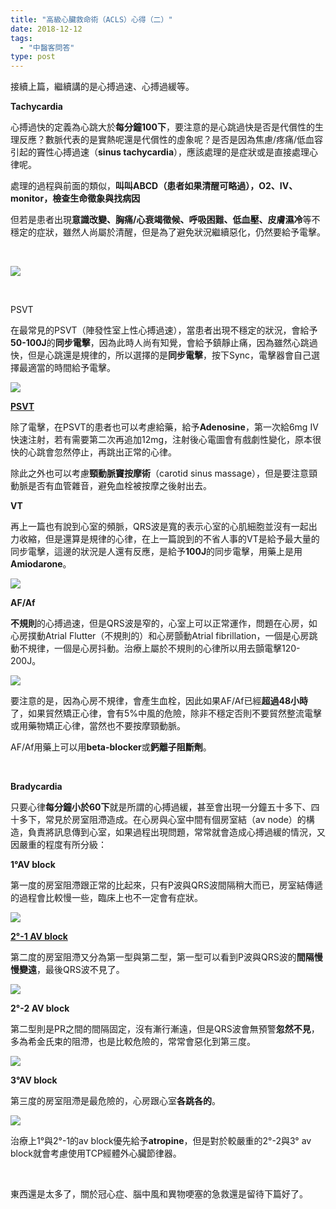 ```yaml
---
title: "高級心臟救命術（ACLS）心得（二）"
date: 2018-12-12
tags: 
  - "中醫客問答"
type: post
---
```


接續上篇，繼續講的是心搏過速、心搏過緩等。

**Tachycardia**

心搏過快的定義為心跳大於**每分鐘100下**，要注意的是心跳過快是否是代償性的生理反應？數脈代表的是實熱呢還是代償性的虛象呢？是否是因為焦慮/疼痛/低血容引起的竇性心搏過速（**sinus tachycardia**），應該處理的是症狀或是直接處理心律呢。

處理的過程與前面的類似，**叫叫ABCD（**患者如果清醒可略過），**O2、IV、monitor**，**檢查生命徵象**與**找病因**

但若是患者出現**意識改變、胸痛/心衰竭徵候、呼吸困難、低血壓、皮膚濕冷**等不穩定的症狀，雖然人尚屬於清醒，但是為了避免狀況繼續惡化，仍然要給予電擊。

 

![](/images/uploads/閃電鳥-300x175.jpg)

 

PSVT

在最常見的PSVT（陣發性室上性心搏過速），當患者出現不穩定的狀況，會給予**50-100J**的**同步電擊**，因為此時人尚有知覺，會給予鎮靜止痛，因為雖然心跳過快，但是心跳還是規律的，所以選擇的是**同步電擊**，按下Sync，電擊器會自己選擇最適當的時間給予電擊。

![](/images/uploads/psvt-300x225.jpg)

**[PSVT](https://www.youtube.com/watch?v=djE6gh9kEJk)**

除了電擊，在PSVT的患者也可以考慮給藥，給予**Adenosine**，第一次給6mg IV快速注射，若有需要第二次再追加12mg，注射後心電圖會有戲劇性變化，原本很快的心跳會忽然停止，再跳出正常的心律。

除此之外也可以考慮**頸動脈竇按摩術**（carotid sinus massage），但是要注意頸動脈是否有血管雜音，避免血栓被按摩之後射出去。

**VT**

再上一篇也有說到心室的頻脈，QRS波是寬的表示心室的心肌細胞並沒有一起出力收縮，但是還算是規律的心律，在上一篇說到的不省人事的VT是給予最大量的同步電擊，這邊的狀況是人還有反應，是給予**100J**的同步電擊，用藥上是用**Amiodarone**。

![](/images/uploads/VT-300x169.jpg)

**AF/Af**

**不規則**的心搏過速，但是QRS波是窄的，心室上可以正常運作，問題在心房，如心房撲動Atrial Flutter（不規則的）和心房顫動Atrial fibrillation，一個是心房跳動不規律，一個是心房抖動。治療上屬於不規則的心律所以用去顫電擊120-200J。

![](/images/uploads/AFAf-300x225.jpg)

要注意的是，因為心房不規律，會產生血栓，因此如果AF/Af已經**超過48小時**了，如果貿然矯正心律，會有5%中風的危險，除非不穩定否則不要貿然整流電擊或用藥物矯正心律，當然也不要按摩頸動脈。

AF/Af用藥上可以用**beta-blocker**或**鈣離子阻斷劑**。

 

**Bradycardia**

只要心律**每分鐘小於60下**就是所謂的心搏過緩，甚至會出現一分鐘五十多下、四十多下，常見於房室阻滯造成。在心房與心室中間有個房室結（av node）的構造，負責將訊息傳到心室，如果過程出現問題，常常就會造成心搏過緩的情況，又因嚴重的程度有所分級：

**1°AV block**

第一度的房室阻滯跟正常的比起來，只有P波與QRS波間隔稍大而已，房室結傳遞的過程會比較慢一些，臨床上也不一定會有症狀。

![](/images/uploads/h1drgree-300x93.gif)

[**2°-1 AV block**](https://www.cvphysiology.com/Arrhythmias/A012.htm)

第二度的房室阻滯又分為第一型與第二型，第一型可以看到P波與QRS波的**間隔慢慢變遠**，最後QRS波不見了。

![](/images/uploads/ECG-2nd-deg-T1-AV-block-300x58.png)

**2°-2 AV block**

第二型則是PR之間的間隔固定，沒有漸行漸遠，但是QRS波會無預警**忽然不見**，多為希金氏束的阻滯，也是比較危險的，常常會惡化到第三度。

![](/images/uploads/ECG-2nd-deg-T2-AV-block-300x58.png)

**3°AV block**

第三度的房室阻滯是最危險的，心房跟心室**各跳各的**。

![](/images/uploads/ECG-3rd-deg-AV-block-300x58.png)

治療上1°與2°-1的av block優先給予**atropine**，但是對於較嚴重的2°-2與3° av block就會考慮使用TCP經體外心臟節律器。

 

東西還是太多了，關於冠心症、腦中風和異物哽塞的急救還是留待下篇好了。
